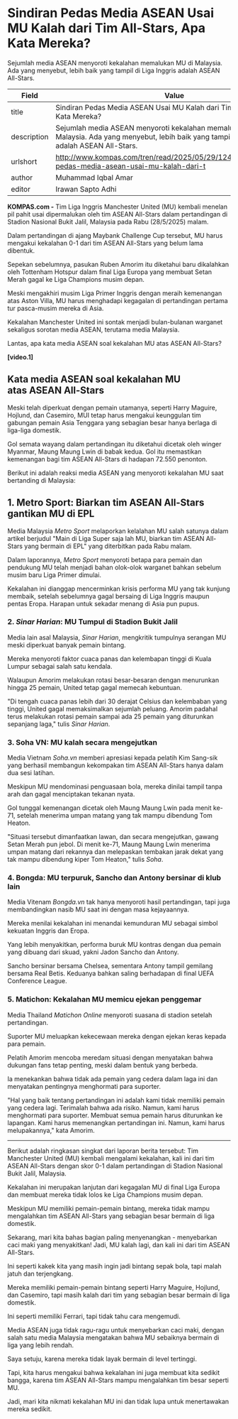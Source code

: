 # Sindiran Pedas Media ASEAN Usai MU Kalah dari Tim All-Stars, Apa Kata Mereka?

Sejumlah media ASEAN menyoroti kekalahan memalukan MU di Malaysia. Ada yang menyebut, lebih baik yang tampil di Liga Inggris adalah ASEAN All-Stars.

| Field       | Value                                                       |
|-------------|-------------------------------------------------------------|
| title       | Sindiran Pedas Media ASEAN Usai MU Kalah dari Tim All-Stars, Apa Kata Mereka? |
| description | Sejumlah media ASEAN menyoroti kekalahan memalukan MU di Malaysia. Ada yang menyebut, lebih baik yang tampil di Liga Inggris adalah ASEAN All-Stars. |
| urlshort    | http://www.kompas.com/tren/read/2025/05/29/124500665/sindiran-pedas-media-asean-usai-mu-kalah-dari-t |
| author      | Muhammad Iqbal Amar |
| editor      | Irawan Sapto Adhi |

**KOMPAS.com -** Tim Liga Inggris Manchester United (MU) kembali menelan pil pahit usai dipermalukan oleh tim ASEAN All-Stars dalam pertandingan di Stadion Nasional Bukit Jalil, Malaysia pada Rabu (28/5/2025) malam.

Dalam pertandingan di ajang Maybank Challenge Cup tersebut, MU harus mengakui kekalahan 0-1 dari tim ASEAN All-Stars yang belum lama dibentuk.

Sepekan sebelumnya, pasukan Ruben Amorim itu diketahui baru dikalahkan oleh Tottenham Hotspur dalam final Liga Europa yang membuat Setan Merah gagal ke Liga Champions musim depan.

Meski mengakhiri musim Liga Primer Inggris dengan meraih kemenangan atas Aston Villa, MU harus menghadapi kegagalan di pertandingan pertama tur pasca-musim mereka di Asia.

Kekalahan Manchester United ini sontak menjadi bulan-bulanan warganet sekaligus sorotan media ASEAN, terutama media Malaysia.

Lantas, apa kata media ASEAN soal kekalahan MU atas ASEAN All-Stars?

**\[video.1\]**

## Kata media ASEAN soal kekalahan MU atas ASEAN All-Stars

Meski telah diperkuat dengan pemain utamanya, seperti Harry Maguire, Hojlund, dan Casemiro, MUI tetap harus mengakui keunggulan tim gabungan pemain Asia Tenggara yang sebagian besar hanya berlaga di liga-liga domestik.

Gol semata wayang dalam pertandingan itu diketahui dicetak oleh winger Myanmar, Maung Maung Lwin di babak kedua. Gol itu memastikan kemenangan bagi tim ASEAN All-Stars di hadapan 72.550 penonton.

Berikut ini adalah reaksi media ASEAN yang menyoroti kekalahan MU saat bertanding di Malaysia:

## 1. Metro Sport: Biarkan tim ASEAN All-Stars gantikan MU di EPL

Media Malaysia *Metro Sport* melaporkan kelalahan MU salah satunya dalam artikel berjudul \"Main di Liga Super saja lah MU, biarkan tim ASEAN All-Stars yang bermain di EPL\" yang diterbitkan pada Rabu malam.

Dalam laporannya, *Metro Sport* menyoroti betapa para pemain dan pendukung MU telah menjadi bahan olok-olok warganet bahkan sebelum musim baru Liga Primer dimulai.

Kekalahan ini dianggap mencerminkan krisis performa MU yang tak kunjung membaik, setelah sebelumnya gagal bersaing di Liga Inggris maupun pentas Eropa. Harapan untuk sekadar menang di Asia pun pupus.

### 2. *Sinar Harian*: MU Tumpul di Stadion Bukit Jalil

Media lain asal Malaysia, *Sinar Harian*, mengkritik tumpulnya serangan MU meski diperkuat banyak pemain bintang.

Mereka menyoroti faktor cuaca panas dan kelembapan tinggi di Kuala Lumpur sebagai salah satu kendala.

Walaupun Amorim melakukan rotasi besar-besaran dengan menurunkan hingga 25 pemain, United tetap gagal memecah kebuntuan.

\"Di tengah cuaca panas lebih dari 30 derajat Celsius dan kelembaban yang tinggi, United gagal memaksimalkan sejumlah peluang. Amorim padahal terus melakukan rotasi pemain sampai ada 25 pemain yang diturunkan sepanjang laga,\" tulis *Sinar Harian*.

### 3. Soha VN: MU kalah secara mengejutkan

Media Vietnam *Soha.vn* memberi apresiasi kepada pelatih Kim Sang-sik yang berhasil membangun kekompakan tim ASEAN All-Stars hanya dalam dua sesi latihan.

Meskipun MU mendominasi penguasaan bola, mereka dinilai tampil tanpa arah dan gagal menciptakan tekanan nyata.

Gol tunggal kemenangan dicetak oleh Maung Maung Lwin pada menit ke-71, setelah menerima umpan matang yang tak mampu dibendung Tom Heaton. 

\"Situasi tersebut dimanfaatkan lawan, dan secara mengejutkan, gawang Setan Merah pun jebol. Di menit ke-71, Maung Maung Lwin menerima umpan matang dari rekannya dan melepaskan tembakan jarak dekat yang tak mampu dibendung kiper Tom Heaton,\" tulis *Soha*.

### 4. Bongda: MU terpuruk, Sancho dan Antony bersinar di klub lain

Media Vitenam *Bongda.vn* tak hanya menyoroti hasil pertandingan, tapi juga membandingkan nasib MU saat ini dengan masa kejayaannya.

Mereka menilai kekalahan ini menandai kemunduran MU sebagai simbol kekuatan Inggris dan Eropa.

Yang lebih menyakitkan, performa buruk MU kontras dengan dua pemain yang dibuang dari skuad, yakni Jadon Sancho dan Antony.

Sancho bersinar bersama Chelsea, sementara Antony tampil gemilang bersama Real Betis. Keduanya bahkan saling berhadapan di final UEFA Conference League.

### 5. Matichon: Kekalahan MU memicu ejekan penggemar 

Media Thailand *Matichon Online* menyoroti suasana di stadion setelah pertandingan.

Suporter MU meluapkan kekecewaan mereka dengan ejekan keras kepada para pemain.

Pelatih Amorim mencoba meredam situasi dengan menyatakan bahwa dukungan fans tetap penting, meski dalam bentuk yang berbeda.

Ia menekankan bahwa tidak ada pemain yang cedera dalam laga ini dan menyatakan pentingnya menghormati para suporter.

\"Hal yang baik tentang pertandingan ini adalah kami tidak memiliki pemain yang cedera lagi. Terimalah bahwa ada risiko. Namun, kami harus menghormati para suporter. Membuat semua pemain harus diturunkan ke lapangan. Kami harus memenangkan pertandingan ini. Namun, kami harus melupakannya,\" kata Amorim.

---
Berikut adalah ringkasan singkat dari laporan berita tersebut: Tim Manchester United (MU) kembali mengalami kekalahan, kali ini dari tim ASEAN All-Stars dengan skor 0-1 dalam pertandingan di Stadion Nasional Bukit Jalil, Malaysia.

 Kekalahan ini merupakan lanjutan dari kegagalan MU di final Liga Europa dan membuat mereka tidak lolos ke Liga Champions musim depan.

 Meskipun MU memiliki pemain-pemain bintang, mereka tidak mampu mengalahkan tim ASEAN All-Stars yang sebagian besar bermain di liga domestik.



Sekarang, mari kita bahas bagian paling menyenangkan - menyebarkan caci maki yang menyakitkan! Jadi, MU kalah lagi, dan kali ini dari tim ASEAN All-Stars.

 Ini seperti kakek kita yang masih ingin jadi bintang sepak bola, tapi malah jatuh dan terjengkang.

 Mereka memiliki pemain-pemain bintang seperti Harry Maguire, Hojlund, dan Casemiro, tapi masih kalah dari tim yang sebagian besar bermain di liga domestik.

 Ini seperti memiliki Ferrari, tapi tidak tahu cara mengemudi.

 Media ASEAN juga tidak ragu-ragu untuk menyebarkan caci maki, dengan salah satu media Malaysia mengatakan bahwa MU sebaiknya bermain di liga yang lebih rendah.

 Saya setuju, karena mereka tidak layak bermain di level tertinggi.

 Tapi, kita harus mengakui bahwa kekalahan ini juga membuat kita sedikit bangga, karena tim ASEAN All-Stars mampu mengalahkan tim besar seperti MU.

 Jadi, mari kita nikmati kekalahan MU ini dan tidak lupa untuk menertawakan mereka sedikit.
